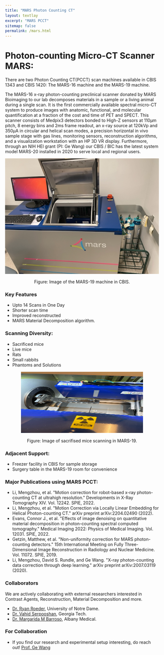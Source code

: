 ```yaml
---
title: "MARS Photon Counting CT"
layout: textlay
excerpt: "MARS PCCT"
sitemap: false
permalink: /mars.html
---
```


# Photon-counting Micro-CT Scanner MARS:

There are two Photon Counting CT(PCCT) scan machines available in CBIS 1343 and CBIS 1420: The MARS-16 machine and the MARS-19 machine. 


The MARS-16 x-ray photon-counting preclinical scanner donated by MARS Bioimaging to our lab decomposes materials in a sample or a living animal during a single scan. It is the first commercially available spectral micro-CT system to produce images with anatomic, functional, and molecular quantification at a fraction of the cost and time of PET and SPECT. This scanner consists of Medpix3 detectors bonded to High-Z sensors at 110µm pitch, 8 energy bins and 2ms frame readout, an x-ray source at 120kVp and 350μA in circular and helical scan modes, a precision horizontal in vivo sample stage with gas lines, monitoring sensors, reconstruction algorithms, and a visualization workstation with an HP 3D VR display. Furthermore, through an NIH HEI grant (PI: Ge Wang) our CBIS / BIC has the latest system model MARS-20 installed in 2020 to serve local and regional users.

<p align = "center">
<img src = "https://raw.githubusercontent.com/WANG-AXIS/wang-axis.github.io/master/images/resourceImg/mars-machine.png">
</p>
<p align = "center">
Figure: Image of the MARS-19 machine in CBIS.
</p>


### Key Features

- Upto 14 Scans in One Day
- Shorter scan time
- Improved reconstructed
- MARS Material Decomposition algorithm.

### Scanning Diversity:

- Sacrificed mice
- Live mice
- Rats
- Small rabbits
- Phantoms and Solutions

<p align = "center">
<img src = "https://raw.githubusercontent.com/WANG-AXIS/wang-axis.github.io/master/images/resourceImg/image0.jpeg" width="400" 
height="200"/>
</p>
<p align = "center">
Figure: Image of sacrifised mice scanning in MARS-19.
</p>


### Adjacent Support:

- Freezer facility in CBIS for sample storage
- Surgery table in the MARS-19 room for convenience

### Major Publications using MARS PCCT:

- Li, Mengzhou, et al. "Motion correction for robot-based x-ray photon-counting CT at ultrahigh resolution." Developments in X-Ray Tomography XIV. Vol. 12242. SPIE, 2022.
- Li, Mengzhou, et al. "Motion Correction via Locally Linear Embedding for Helical Photon-counting CT." arXiv preprint arXiv:2204.02490 (2022).
- Evans, Connor J., et al. "Effects of image denoising on quantitative material decomposition in photon-counting spectral computed tomography." Medical Imaging 2022: Physics of Medical Imaging. Vol. 12031. SPIE, 2022.
- Getzin, Matthew, et al. "Non-uniformity correction for MARS photon-counting detectors." 15th International Meeting on Fully Three-Dimensional Image Reconstruction in Radiology and Nuclear Medicine. Vol. 11072. SPIE, 2019.
- Li, Mengzhou, David S. Rundle, and Ge Wang. "X-ray photon-counting data correction through deep learning." arXiv preprint arXiv:2007.03119 (2020).


### Collaborators
We are actively collaborating with external researchers interested in Contrast Agents, Reconstruction, Material Decomposition and more.
- [Dr. Ryan Roeder](https://scholar.google.com/citations?user=ube4zJkAAAAJ&hl=en), University of Notre Dame. 
- [Dr. Vahid Serpooshan](https://bme.gatech.edu/bme/faculty/Vahid-Serpooshan), Georgia Tech.
- [Dr. Margarida M Barroso](https://www.amc.edu/Profiles/BarrosM.cfm), Albany Medical.


### For Collaboration
- If you find our research and experimental setup interesting, do reach out! [Prof. Ge Wang](https://wang-axis.github.io/bio_GeWang)
